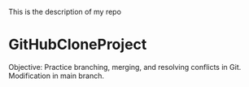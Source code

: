 This is the description of my repo
# GitHubCloneProject
Objective: Practice branching, merging, and resolving conflicts in Git.
Modification in main branch.
